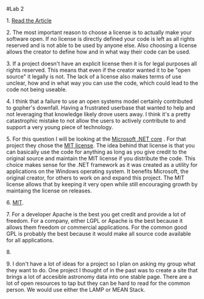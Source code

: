 #Lab 2


1\. [Read the Article](http://www.gnu.org/philosophy/free-sw.html) 

2\. The most important reason to choose a license is to actually make your software open. If no license is directly defined your code is left as all rights reserved and is not able to be used by anyone else. Also choosing a license allows the creator to define how and in what way their code can be used. 

3\. If a project doesn't have an explicit license then it is for legal purposes all rights reserved. This means that even if the creator wanted it to be "open source" it legally is not. The lack of a license also makes terms of use unclear, how and in what way you can use the code, which could lead to the code not being useable. 

4\. I think that a failure to use an open systems model certainly contributed to gopher's downfall. Having a frustrated userbase that wanted to help and not leveraging that knowledge likely drove users away. I think it's a pretty catastrophic mistake to not allow the users to actively contribute to and support a very young piece of technology. 

5\. For this question I will be looking at the [Microsoft .NET core](https://github.com/dotnet/coreclr) . For that project they chose the [MIT license](https://tldrlegal.com/license/mit-license). The idea behind that license is that you can basically use the code for anything as long as you give credit to the original source and maintain the MIT license if you distribute the code. This choice makes sense for the .NET framework as it was created as a utility for applications on the Windows operating system. It benefits Microsoft, the original creator, for others to work on and expand this project. The MIT license allows that by keeping it very open while still encouraging growth by maintaing the license on releases.

6\. [MIT](http://choosealicense.com/licenses/mit/)\. 

7\. For a developer Apache is the best you get credit and provide a lot of freedom. For a company, either LGPL or Apache is the best because it allows them freedom or commercial applications. For the common good GPL is probably the best because it would make all source code available for all applications. 

8\. 

9\. I don't have a lot of ideas for a project so I plan on asking my group what they want to do. One project I thought of in the past was to create a site that brings a lot of accesible astronomy data into one stable page. There are a lot of open resources to tap but they can be hard to read for the common person. We would use either the LAMP or MEAN Stack. 
